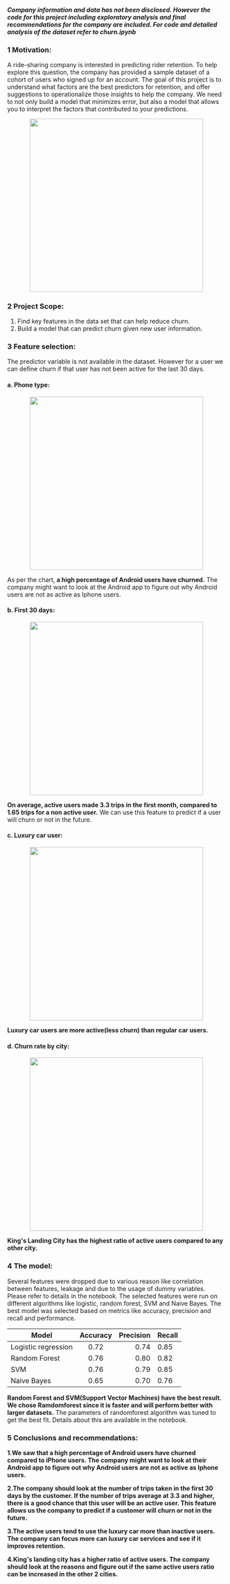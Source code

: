 #### *Company information and data has not been disclosed. However the code for this project including exploratory analysis and final recommendations for the company are included. For code and detailed analysis of the dataset refer to churn.ipynb*


### 1 Motivation:
A ride-sharing company is interested in predicting rider retention. To help explore this question, the company has provided a sample dataset of a cohort of users who signed up for an account.
The goal of this project is to understand what factors are the best predictors for retention, and offer suggestions to operationalize those insights to help the company.
We need to not only build a model that minimizes error, but also a model that allows you to interpret the factors that contributed to your predictions.

<p align="center">
  <img src="https://cloud.githubusercontent.com/assets/10040565/22268501/682ae5b0-e24d-11e6-9f8a-0f270f3266df.jpg" width="400"/>
</p>

### 2 Project Scope:
1. Find key features in the data set that can help reduce churn.
2. Build a model that can predict churn given new user information.


### 3 Feature selection:
The predictor variable is not available in the dataset. However for a user we can define churn if that user has not been active for the last 30 days.
#### a. Phone type:
<p align="center">
  <img src="https://cloud.githubusercontent.com/assets/10040565/22271300/60e14cb6-e259-11e6-9d48-d175b13dbae4.png" width="400"/>
</p>

As per the chart, **a high percentage of Android users have churned.** The company might want to look at the Android app to figure out why Android users are not as active as Iphone users.

#### b. First 30 days:
<p align="center">
  <img src="https://cloud.githubusercontent.com/assets/10040565/22271301/60e56486-e259-11e6-9d30-d23144ce0cb7.png" width="400"/>
</p>

**On average, active users made 3.3 trips in the first month, compared to 1.65 trips for a non active user.** We can use this feature to predict if a user will churn or not in the future.

#### c. Luxury car user:
<p align="center">
  <img src="https://cloud.githubusercontent.com/assets/10040565/22272225/7192b93c-e25e-11e6-8160-ad82426dbdd3.png" width="400"/>
</p>

**Luxury car users are more active(less churn) than regular car users.**

#### d. Churn rate by city:
<p align="center">
  <img src="https://cloud.githubusercontent.com/assets/10040565/22271298/60dc81e0-e259-11e6-8f7c-587b7d9a4eba.png" width="400"/>
</p>

**King's Landing City has the highest ratio of active users compared to any other city.**


### 4 The model:
Several features were dropped due to various reason like correlation between features, leakage and due to the usage of dummy variables. Please refer to details in the notebook.
The selected features were run on different algorithms like logistic, random forest, SVM and Naive Bayes. The best model was selected based on metrics like accuracy, precision and recall and performance.

Model       | Accuracy           | Precision  | Recall
------------- |:-------------:| -----:|:-------
Logistic regression     | 0.72 | 0.74 | 0.85
Random Forest           | 0.76 | 0.80 | 0.82
SVM                     | 0.76 | 0.79 | 0.85
Naive Bayes             | 0.65 | 0.70 | 0.76


 **Random Forest and SVM(Support Vector Machines) have the best result. We chose Ramdomforest since it is faster and will perform better with larger datasets.**
The parameters of randomforest algorithm was tuned to get the best fit. Details about this are available in the notebook.

### 5 Conclusions and recommendations:

**1.We saw that a high percentage of Android users have churned compared to iPhone users. The company might want to look at their Android app to figure out why Android users are not as active as Iphone users.**

**2.The company should look at the number of trips taken in the first 30 days by the customer. If the number of trips average at 3.3 and higher, there is a good chance that this user will be an active user. This feature allows us the company to predict if a customer will churn or not in the future.**

**3.The active users tend to use the luxury car more than inactive users. The company can focus more can luxury car services and see if it improves retention.**

**4.King's landing city has a higher ratio of active users. The company should look at the reasons and figure out if the same active users ratio can be increased in the other 2 cities.**
